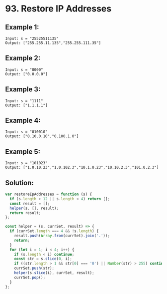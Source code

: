 # 93. Restore IP Addresses

## Example 1:

    Input: s = "25525511135"
    Output: ["255.255.11.135","255.255.111.35"]

## Example 2:

    Input: s = "0000"
    Output: ["0.0.0.0"]

## Example 3:

    Input: s = "1111"
    Output: ["1.1.1.1"]

## Example 4:

    Input: s = "010010"
    Output: ["0.10.0.10","0.100.1.0"]

## Example 5:

    Input: s = "101023"
    Output: ["1.0.10.23","1.0.102.3","10.1.0.23","10.10.2.3","101.0.2.3"]

## Solution:

```javascript
var restoreIpAddresses = function (s) {
  if (s.length > 12 || s.length < 4) return [];
  const result = [];
  helper(s, [], result);
  return result;
};

const helper = (s, currSet, result) => {
  if (currSet.length === 4 && !s.length) {
    result.push(Array.from(currSet).join('.'));
    return;
  }
  for (let i = 1; i < 4; i++) {
    if (s.length < i) continue;
    const str = s.slice(0, i);
    if ((str.length > 1 && str[0] === '0') || Number(str) > 255) continue;
    currSet.push(str);
    helper(s.slice(i), currSet, result);
    currSet.pop();
  }
};
```
